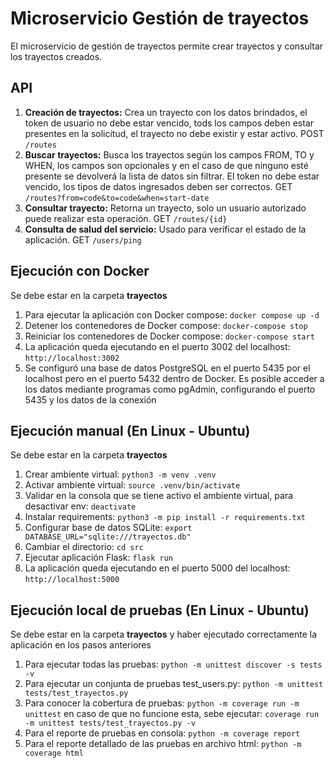 # Microservicio Gestión de trayectos
El microservicio de gestión de trayectos permite crear trayectos y consultar los trayectos creados.

## API
1. **Creación de trayectos:** Crea un trayecto con los datos brindados, el token de usuario no debe estar vencido, tods los campos deben estar presentes en la solicitud, el trayecto no debe existir y estar activo. POST ```/routes```
2. **Buscar trayectos:** Busca los trayectos según los campos FROM, TO y WHEN, los campos son opcionales y en el caso de que ninguno esté presente se devolverá la lista de datos sin filtrar. El token no debe estar vencido, los tipos de datos ingresados deben ser correctos. GET ```/routes?from=code&to=code&when=start-date```
3. **Consultar trayecto:** Retorna un trayecto, solo un usuario autorizado puede realizar esta operación. GET ```/routes/{id}```
4. **Consulta de salud del servicio:** Usado para verificar el estado de la aplicación. GET ```/users/ping```

## Ejecución con Docker
Se debe estar en la carpeta **trayectos**
1. Para ejecutar la aplicación con Docker compose: ```docker compose up -d```
2. Detener los contenedores de Docker compose: ```docker-compose stop```
3. Reiniciar los contenedores de Docker compose: ```docker-compose start```
4. La aplicación queda ejecutando en el puerto 3002 del localhost: ```http://localhost:3002```
5. Se configuró una base de datos PostgreSQL en el puerto 5435 por el localhost pero en el puerto 5432 dentro de Docker. Es posible acceder a los datos mediante programas como pgAdmin, configurando el puerto 5435 y los datos de la conexión

## Ejecución manual (En Linux - Ubuntu)
Se debe estar en la carpeta **trayectos**
1. Crear ambiente virtual: `python3 -m venv .venv`
2. Activar ambiente virtual: `source .venv/bin/activate`
3. Validar en la consola que se tiene activo el ambiente virtual, para desactivar env: `deactivate`
4. Instalar requirements: `python3 -m pip install -r requirements.txt`
5. Configurar base de datos SQLite: `export DATABASE_URL="sqlite:///trayectos.db"`
5. Cambiar el directorio: `cd src`
6. Ejecutar aplicación Flask: `flask run`
7. La aplicación queda ejecutando en el puerto 5000 del localhost: ```http://localhost:5000```

## Ejecución local de pruebas (En Linux - Ubuntu)
Se debe estar en la carpeta **trayectos** y haber ejecutado correctamente la aplicación en los pasos anteriores
1. Para ejecutar todas las pruebas: `python -m unittest discover -s tests -v`
2. Para ejecutar un conjunta de pruebas test_users.py: `python -m unittest tests/test_trayectos.py`
3. Para conocer la cobertura de pruebas: `python -m coverage run -m unittest` en caso de que no funcione esta, sebe ejecutar: `coverage run -m unittest tests/test_trayectos.py -v`
4. Para el reporte de pruebas en consola: `python -m coverage report`
5. Para el reporte detallado de las pruebas en archivo html: `python -m coverage html`